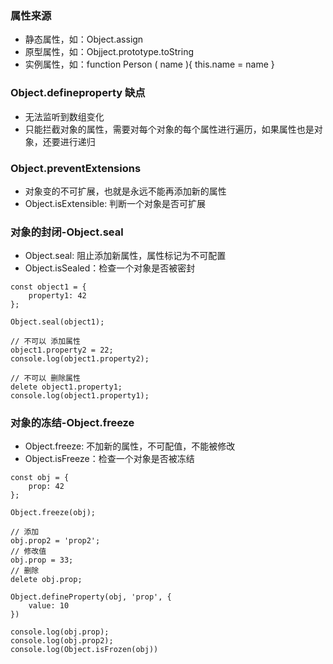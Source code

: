 ### 属性来源

- 静态属性，如：Object.assign
- 原型属性，如：Objject.prototype.toString
- 实例属性，如：function Person ( name ){ this.name = name }

### Object.defineproperty 缺点

- 无法监听到数组变化
- 只能拦截对象的属性，需要对每个对象的每个属性进行遍历，如果属性也是对象，还要进行递归

### Object.preventExtensions

- 对象变的不可扩展，也就是永远不能再添加新的属性
- Object.isExtensible: 判断一个对象是否可扩展

### 对象的封闭-Object.seal

- Object.seal: 阻止添加新属性，属性标记为不可配置
- Object.isSealed：检查一个对象是否被密封

```
const object1 = {
    property1: 42
};

Object.seal(object1);

// 不可以 添加属性
object1.property2 = 22;
console.log(object1.property2);

// 不可以 删除属性
delete object1.property1;
console.log(object1.property1);
```

### 对象的冻结-Object.freeze

- Object.freeze: 不加新的属性，不可配值，不能被修改
- Object.isFreeze：检查一个对象是否被冻结

```
const obj = {
    prop: 42
};

Object.freeze(obj);

// 添加
obj.prop2 = 'prop2';
// 修改值
obj.prop = 33;
// 删除
delete obj.prop;

Object.defineProperty(obj, 'prop', {
    value: 10
})

console.log(obj.prop);
console.log(obj.prop2);
console.log(Object.isFrozen(obj))
```
